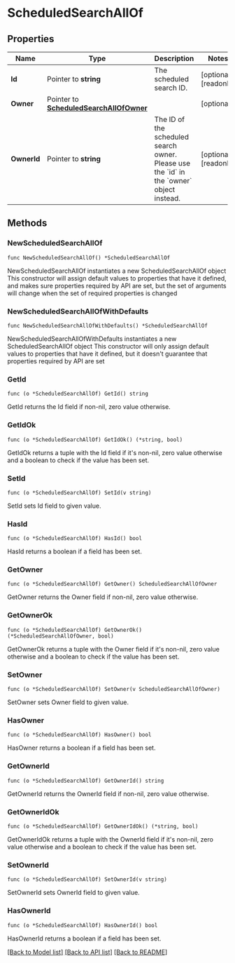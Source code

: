 # ScheduledSearchAllOf

## Properties

Name | Type | Description | Notes
------------ | ------------- | ------------- | -------------
**Id** | Pointer to **string** | The scheduled search ID. | [optional] [readonly] 
**Owner** | Pointer to [**ScheduledSearchAllOfOwner**](ScheduledSearchAllOfOwner.md) |  | [optional] 
**OwnerId** | Pointer to **string** | The ID of the scheduled search owner.  Please use the &#x60;id&#x60; in the &#x60;owner&#x60; object instead.  | [optional] [readonly] 

## Methods

### NewScheduledSearchAllOf

`func NewScheduledSearchAllOf() *ScheduledSearchAllOf`

NewScheduledSearchAllOf instantiates a new ScheduledSearchAllOf object
This constructor will assign default values to properties that have it defined,
and makes sure properties required by API are set, but the set of arguments
will change when the set of required properties is changed

### NewScheduledSearchAllOfWithDefaults

`func NewScheduledSearchAllOfWithDefaults() *ScheduledSearchAllOf`

NewScheduledSearchAllOfWithDefaults instantiates a new ScheduledSearchAllOf object
This constructor will only assign default values to properties that have it defined,
but it doesn't guarantee that properties required by API are set

### GetId

`func (o *ScheduledSearchAllOf) GetId() string`

GetId returns the Id field if non-nil, zero value otherwise.

### GetIdOk

`func (o *ScheduledSearchAllOf) GetIdOk() (*string, bool)`

GetIdOk returns a tuple with the Id field if it's non-nil, zero value otherwise
and a boolean to check if the value has been set.

### SetId

`func (o *ScheduledSearchAllOf) SetId(v string)`

SetId sets Id field to given value.

### HasId

`func (o *ScheduledSearchAllOf) HasId() bool`

HasId returns a boolean if a field has been set.

### GetOwner

`func (o *ScheduledSearchAllOf) GetOwner() ScheduledSearchAllOfOwner`

GetOwner returns the Owner field if non-nil, zero value otherwise.

### GetOwnerOk

`func (o *ScheduledSearchAllOf) GetOwnerOk() (*ScheduledSearchAllOfOwner, bool)`

GetOwnerOk returns a tuple with the Owner field if it's non-nil, zero value otherwise
and a boolean to check if the value has been set.

### SetOwner

`func (o *ScheduledSearchAllOf) SetOwner(v ScheduledSearchAllOfOwner)`

SetOwner sets Owner field to given value.

### HasOwner

`func (o *ScheduledSearchAllOf) HasOwner() bool`

HasOwner returns a boolean if a field has been set.

### GetOwnerId

`func (o *ScheduledSearchAllOf) GetOwnerId() string`

GetOwnerId returns the OwnerId field if non-nil, zero value otherwise.

### GetOwnerIdOk

`func (o *ScheduledSearchAllOf) GetOwnerIdOk() (*string, bool)`

GetOwnerIdOk returns a tuple with the OwnerId field if it's non-nil, zero value otherwise
and a boolean to check if the value has been set.

### SetOwnerId

`func (o *ScheduledSearchAllOf) SetOwnerId(v string)`

SetOwnerId sets OwnerId field to given value.

### HasOwnerId

`func (o *ScheduledSearchAllOf) HasOwnerId() bool`

HasOwnerId returns a boolean if a field has been set.


[[Back to Model list]](../README.md#documentation-for-models) [[Back to API list]](../README.md#documentation-for-api-endpoints) [[Back to README]](../README.md)


